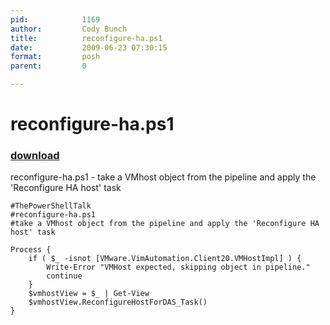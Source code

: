 ```yaml
---
pid:            1169
author:         Cody Bunch
title:          reconfigure-ha.ps1
date:           2009-06-23 07:30:15
format:         posh
parent:         0

---
```


# reconfigure-ha.ps1

### [download](//scripts/1169.ps1)

reconfigure-ha.ps1	 - take a VMhost object from the pipeline and apply the 'Reconfigure HA host' task


```posh
#ThePowerShellTalk
#reconfigure-ha.ps1
#take a VMhost object from the pipeline and apply the 'Reconfigure HA host' task

Process {
    if ( $_ -isnot [VMware.VimAutomation.Client20.VMHostImpl] ) {
        Write-Error "VMHost expected, skipping object in pipeline."
        continue
    }
	$vmhostView = $_ | Get-View
    $vmhostView.ReconfigureHostForDAS_Task()
}
```
